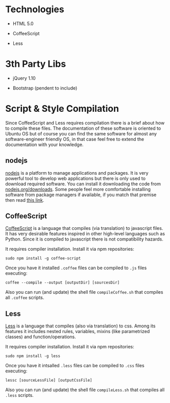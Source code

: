 
Technologies
============

* HTML 5.0

* CoffeeScript

* Less

3th Party Libs
==============

* jQuery 1.10

* Bootstrap (pendent to include)


Script & Style Compilation
==========================

Since CoffeeScript and Less requires compilation there is a brief about how to compile these files. The
documentation of these software is oriented to Ubuntu OS but of course you can find the same software
for almost any software-engineer friendly OS, in that case feel free to extend the documentation with your
knowledge.

nodejs
-------

[nodejs](http://nodejs.org/) is a platform to manage applications and packages. It is very powerful tool
to develop web applications but there is only used to download required software. You can install it
downloading the code from [nodejs.org/downloads](http://nodejs.org/download/). Some people feel more comfortable
installing software from package managers if available, if you match that premise then read
[this link](https://github.com/joyent/node/wiki/Installing-Node.js-via-package-manager).

CoffeeScript
------------

[CoffeeScript](http://coffeescript.org/) is a language that compiles (via translation) to javascript files.
It has very desirable features inspired in other high-level languages such as Python. Since it is compiled to
javascript there is not compatibility hazards.

It requires compiler installation. Install it via npm repositories:

    sudo npm install -g coffee-script

Once you have it installed `.coffee` files can be compiled to `.js` files executing:


    coffee --compile --output [outputDir] [sourcesDir]

Also you can run (and update) the shell file `compileCoffee.sh` that compiles all `.coffee` scripts.


Less
----

[Less](http://lesscss.org/) is a language that compiles (also via translation) to css. Among its features
it includes nested rules, variables, mixins (like parametrized classes) and function/operations.

It requires compiler installation. Install it via npm repositories:

    sudo npm install -g less

Once you have it intsalled `.less` files can be compiled to `.css` files executing:

    lessc [sourceLessFile] [outputCssFile]

Also you can run (and update) the shell file `compileLess.sh` that compiles all `.less` scripts.